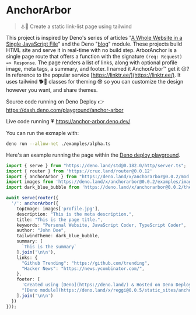 # AnchorArbor

> ⚓️🌲 Create a static link-list page using tailwind

This project is inspired by Deno's series of articles "[A Whole Website in a Single JavaScript File](https://deno.com/blog/a-whole-website-in-a-single-js-file-continued)" and the Deno "[blog](https://deno.land/x/blog@0.6.0)" module. These projects build HTML site and serve it in real-time with no build step. ArborAnchor is a single page route that offers a function with the signature `(req: Request) => Response`. The page renders a list of links, along with optional profile image, meta tags, a summary, and footer. I named it AnchorArbor™ get it 😉? In reference to the popular service [https://linktr.ee/](https://linktr.ee/). It uses tailwind 🐕💨 classes for theming 😎 so you can customize the design however you want, and share themes.

Source code running on Deno Deploy 👉 https://dash.deno.com/playground/anchor-arbor

Live code running 💗 https://anchor-arbor.deno.dev/

You can run the exmaple with:

```bash
deno run --allow-net ./examples/alpha.ts
```

Here's an example running the page within the [Deno deploy playground](https://dash.deno.com/playground/alpha-example-anchorarbor).

```ts
import { serve } from "https://deno.land/std@0.182.0/http/server.ts";
import { router } from 'https://crux.land/router@0.0.12'
import { anchorArbor } from "https://deno.land/x/anchorarbor@0.0.2/mod.tsx";
import images from 'https://deno.land/x/anchorarbor@0.0.2/examples/image.json' assert { type: "json" } 
import dark_blue_bubble from 'https://deno.land/x/anchorarbor@0.0.2/themes/dark_blue_bubble.json' assert { type: "json" }

await serve(router({
  '/': anchorArbor({
    topImage: images['profile.jpg'],
    description: "This is the meta description.",
    title: "This is the page title.",
    keywords: "Personal Website, JavaScript Coder, TypeScript Coder",
    author: "John Doe",
    tailwindTheme: dark_blue_bubble,
    summary: [
      `This is the summary`
    ].join('\n\n'),
    links: {
      "Github Trending": "https://github.com/trending",
      "Hacker News": "https://news.ycombinator.com/",
    },
    footer: [
      'Created using [Deno](https://deno.land/) & Hosted on Deno Deploy [Playground](https://dash.deno.com/playground/anchor-arbor).',
      "[Deno module](https://deno.land/x/reggi@0.0.5/static_sites/anchor_arbor.tsx) | [Source Code](https://github.com/reggi/mydeno/blob/main/static_sites/anchor_arbor.tsx)",
    ].join('\n\n')
  })
}));
```